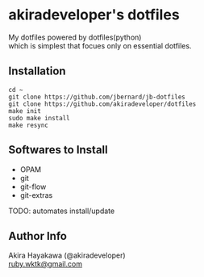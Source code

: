 # akiradeveloper's dotfiles
My dotfiles powered by dotfiles(python)  
which is simplest that focues only on essential dotfiles.

## Installation

```
cd ~
git clone https://github.com/jbernard/jb-dotfiles 
git clone https://github.com/akiradeveloper/dotfiles
make init
sudo make install
make resync
```


## Softwares to Install

* OPAM
* git
* git-flow
* git-extras

TODO: automates install/update

## Author Info
Akira Hayakawa (@akiradeveloper)  
ruby.wktk@gmail.com
